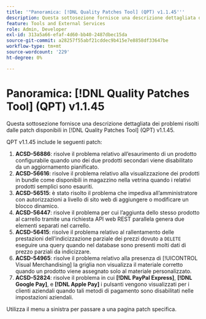 ```yaml
---
title: '"Panoramica: [!DNL Quality Patches Tool] (QPT) v1.1.45'''
description: Questa sottosezione fornisce una descrizione dettagliata dei problemi risolti dalle patch disponibili in [!DNL Quality Patches Tool] (QPT) v1.1.45.
feature: Tools and External Services
role: Admin, Developer
exl-id: 313a5a66-efaf-4d60-bb40-2487dbec15da
source-git-commit: a28257f55abf21cddec9b415e7e8858df33647be
workflow-type: tm+mt
source-wordcount: '229'
ht-degree: 0%

---
```


# Panoramica: [!DNL Quality Patches Tool] (QPT) v1.1.45

Questa sottosezione fornisce una descrizione dettagliata dei problemi risolti dalle patch disponibili in [!DNL Quality Patches Tool] (QPT) v1.1.45.

QPT v1.1.45 include le seguenti patch:

1. **ACSD-56886**: risolve il problema relativo all’esaurimento di un prodotto configurabile quando uno dei due prodotti secondari viene disabilitato da un aggiornamento pianificato.
1. **ACSD-56616**: risolve il problema relativo alla visualizzazione dei prodotti in bundle come disponibili in magazzino nella vetrina quando i relativi prodotti semplici sono esauriti.
1. **ACSD-56515**: è stato risolto il problema che impediva all’amministratore con autorizzazioni a livello di sito web di aggiungere o modificare un blocco dinamico.
1. **ACSD-56447**: risolve il problema per cui l’aggiunta dello stesso prodotto al carrello tramite una richiesta API web REST parallela genera due elementi separati nel carrello.
1. **ACSD-56415**: risolve il problema relativo al rallentamento delle prestazioni dell’indicizzazione parziale dei prezzi dovuto a `DELETE` eseguire una query quando nel database sono presenti molti dati di prezzo parziali da indicizzare.
1. **ACSD-54965**: risolve il problema relativo alla presenza di [!UICONTROL Visual Merchandising] la griglia non visualizza il materiale corretto quando un prodotto viene assegnato solo al materiale personalizzato.
1. **ACSD-52824**: risolve il problema in cui **[!DNL PayPal Express]**, **[!DNL Google Pay]**, e **[!DNL Apple Pay]** i pulsanti vengono visualizzati per i clienti aziendali quando tali metodi di pagamento sono disabilitati nelle impostazioni aziendali.

Utilizza il menu a sinistra per passare a una pagina patch specifica.
